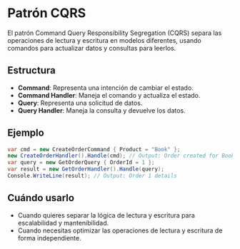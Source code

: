 # Patrón CQRS

El patrón Command Query Responsibility Segregation (CQRS) separa las operaciones de lectura y escritura en modelos diferentes, usando comandos para actualizar datos y consultas para leerlos.

## Estructura

- **Command**: Representa una intención de cambiar el estado.
- **Command Handler**: Maneja el comando y actualiza el estado.
- **Query**: Representa una solicitud de datos.
- **Query Handler**: Maneja la consulta y devuelve los datos.

## Ejemplo

```csharp
var cmd = new CreateOrderCommand { Product = "Book" };
new CreateOrderHandler().Handle(cmd); // Output: Order created for Book
var query = new GetOrderQuery { OrderId = 1 };
var result = new GetOrderHandler().Handle(query);
Console.WriteLine(result); // Output: Order 1 details
```

## Cuándo usarlo

- Cuando quieres separar la lógica de lectura y escritura para escalabilidad y mantenibilidad.
- Cuando necesitas optimizar las operaciones de lectura y escritura de forma independiente.
